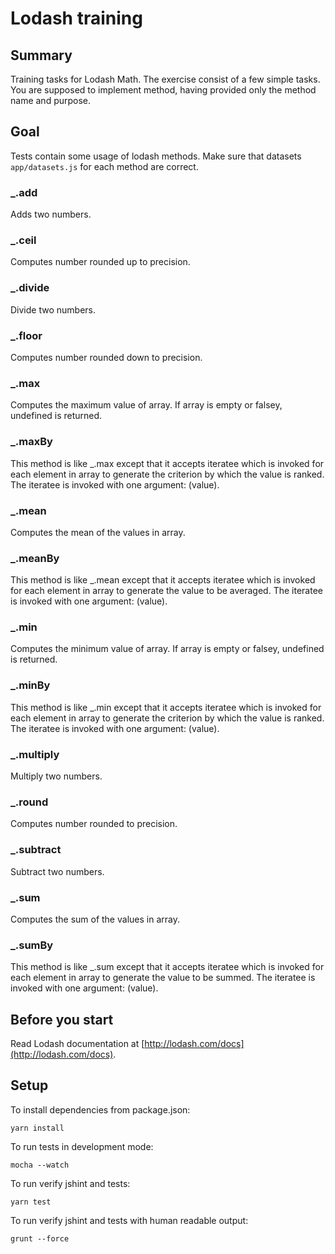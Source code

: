 # Lodash training

## Summary

Training tasks for Lodash Math. The exercise consist of a few simple tasks.
You are supposed to implement method, having provided only the method name and purpose.

## Goal

Tests contain some usage of lodash methods.
Make sure that datasets `app/datasets.js` for each method are correct.

### _.add

Adds two numbers.

### _.ceil

Computes number rounded up to precision.

### _.divide

Divide two numbers.

### _.floor

Computes number rounded down to precision.

### _.max

Computes the maximum value of array. If array is empty or falsey,
undefined is returned.

### _.maxBy

This method is like _.max except that it accepts iteratee which is
invoked for each element in array to generate the criterion
by which the value is ranked. The iteratee is invoked with one argument:
(value).

### _.mean

Computes the mean of the values in array.

### _.meanBy

This method is like _.mean except that it accepts iteratee which
is invoked for each element in array to generate the value to be averaged.
The iteratee is invoked with one argument: (value).

### _.min

Computes the minimum value of array. If array is empty or falsey,
undefined is returned.

### _.minBy

This method is like _.min except that it accepts iteratee which
is invoked for each element in array to generate the criterion
by which the value is ranked. The iteratee is invoked with one argument:
(value).

### _.multiply

Multiply two numbers.

### _.round

Computes number rounded to precision.

### _.subtract

Subtract two numbers.

### _.sum

Computes the sum of the values in array.

### _.sumBy

This method is like _.sum except that it accepts iteratee which
is invoked for each element in array to generate the value to be summed.
The iteratee is invoked with one argument: (value).


## Before you start

Read Lodash documentation at [http://lodash.com/docs](http://lodash.com/docs).

## Setup
To install dependencies from package.json:

    yarn install

To run tests in development mode:

    mocha --watch

To run verify jshint and tests:

    yarn test

To run verify jshint and tests with human readable output:

    grunt --force
